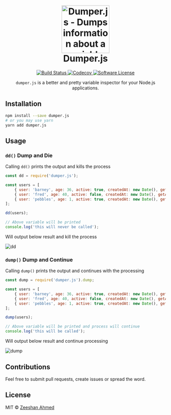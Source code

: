 <h1 align="center">
	<img height="150" src="https://cdn.rawgit.com/zeeshanu/dumper.js/master/logo.svg" alt="Dumper.js - Dumps information about a variable" />
	<br> Dumper.js
</h1>
<p align="center">
	<a href="https://travis-ci.org/zeeshanu/dumper.js">
		<img src="https://img.shields.io/travis/zeeshanu/dumper.js/master.svg?style=flat-square" alt="Build Status">
	</a>
	<a href="https://github.com/zeeshanu/dumper.js">
		<img src="https://img.shields.io/codecov/c/github/zeeshanu/dumper.js.svg?style=flat-square" alt="Codecov">
	</a>
	<a href="#">
		<img src="https://img.shields.io/badge/license-MIT-brightgreen.svg?style=flat-square" alt="Software License">
	</a>
</p>

<p align="center"><code>dumper.js</code> is a better and pretty variable inspector for your Node.js applications.</p>

## Installation

```bash
npm install --save dumper.js
# or you may use yarn
yarn add dumper.js
```

## Usage

### `dd()` Dump and Die

Calling `dd()` prints the output and kills the process

```js
const dd = require('dumper.js');

const users = [
    { user: 'barney', age: 36, active: true, createdAt: new Date(), getAge: () => this.age },
    { user: 'fred', age: 40, active: false, createdAt: new Date(), getAge: () => this.age },
    { user: 'pebbles', age: 1, active: true, createdAt: new Date(), getAge: () => this.age }
];

dd(users);

// Above variable will be printed
console.log('this will never be called');
```

Will output below result and kill the process

![dd](https://i.imgur.com/iKIel4s.png)

### `dump()` Dump and Continue

Calling `dump()` prints the output and continues with the processing

```javascript
const dump = require('dumper.js').dump;

const users = [
    { user: 'barney', age: 36, active: true, createdAt: new Date(), getAge: () => this.age },
    { user: 'fred', age: 40, active: false, createdAt: new Date(), getAge: () => this.age },
    { user: 'pebbles', age: 1, active: true, createdAt: new Date(), getAge: () => this.age }
];

dump(users);

// Above variable will be printed and process will continue
console.log('this will be called');
```

Will output below result and continue processing

![dump](https://i.imgur.com/x048cf6.png)

## Contributions

Feel free to submit pull requests, create issues or spread the word.

## License

MIT &copy; [Zeeshan Ahmed](https://twitter.com/zeeshanu)
